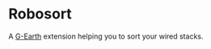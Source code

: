 # Robosort

A [G-Earth](https://github.com/sirjonasxx/G-Earth) extension helping you to sort your wired stacks.